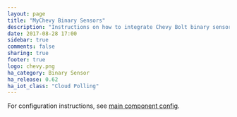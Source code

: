 ```yaml
---
layout: page
title: "MyChevy Binary Sensors"
description: "Instructions on how to integrate Chevy Bolt binary sensors car into Home Assistant."
date: 2017-08-28 17:00
sidebar: true
comments: false
sharing: true
footer: true
logo: chevy.png
ha_category: Binary Sensor
ha_release: 0.62
ha_iot_class: "Cloud Polling"
---
```


For configuration instructions, see [main component config](/components/mychecvy/).
